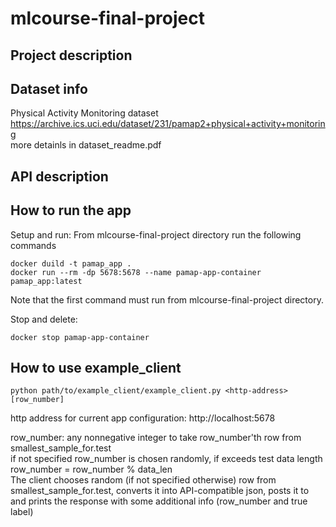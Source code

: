 # mlcourse-final-project

## Project description


## Dataset info
Physical Activity Monitoring dataset<br>
https://archive.ics.uci.edu/dataset/231/pamap2+physical+activity+monitoring<br>
more detainls in dataset_readme.pdf<br>

## API description


## How to run the app
Setup and run:
From mlcourse-final-project directory run the following commands
```
docker duild -t pamap_app .
docker run --rm -dp 5678:5678 --name pamap-app-container pamap_app:latest
```
Note that the first command must run from mlcourse-final-project directory.

Stop and delete:
```
docker stop pamap-app-container
```

## How to use example_client
```
python path/to/example_client/example_client.py <http-address> [row_number]
```
http address for current app configuration: http://localhost:5678

row_number: any nonnegative integer to take row_number'th row from smallest_sample_for.test<br>
if not specified row_number is chosen randomly, if exceeds test data length row_number = row_number % data_len<br>
The client chooses random (if not specified otherwise) row from smallest_sample_for.test, converts it into API-compatible json, posts it to <http-address> and prints the response with some additional info (row_number and true label)
